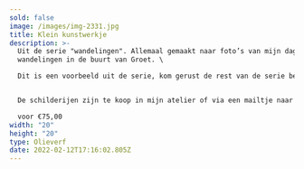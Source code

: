 ```yaml
---
sold: false
image: /images/img-2331.jpg
title: Klein kunstwerkje
description: >-
  U﻿it de serie "wandelingen". Allemaal gemaakt naar foto’s van mijn dagelijkse
  wandelingen in de buurt van Groet. \

  D﻿it is een voorbeeld uit de serie, kom gerust de rest van de serie bekijken in het atelier. 


  De schilderijen zijn te koop in mijn atelier of via een mailtje naar atelierdegroet@gmail.com\

  voor €75,00
width: "20"
height: "20"
type: Olieverf
date: 2022-02-12T17:16:02.805Z
---
```

